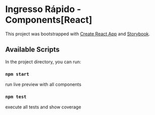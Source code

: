 # Ingresso Rápido - Components\[React\]
This project was bootstrapped with [Create React App](https://github.com/facebook/create-react-app) and [Storybook](https://storybook.js.org/).

## Available Scripts

In the project directory, you can run:

### `npm start`
run live preview with all components

### `npm test`
 execute all tests and show coverage
